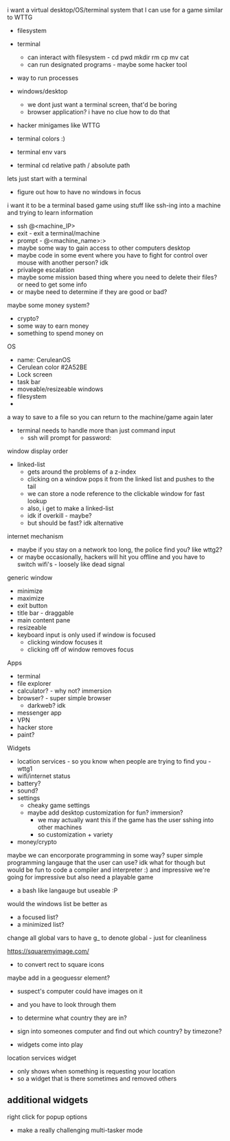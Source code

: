 

i want a virtual desktop/OS/terminal system that I can use for a game
similar to WTTG

- filesystem
- terminal
    - can interact with filesystem - cd pwd mkdir rm cp mv cat
    - can run designated programs - maybe some hacker tool
- way to run processes
- windows/desktop
    - we dont just want a terminal screen, that'd be boring
    - browser application? i have no clue how to do that
- hacker minigames like WTTG

- terminal colors :)
- terminal env vars
- terminal cd relative path / absolute path

lets just start with a terminal


- figure out how to have no windows in focus



i want it to be a terminal based game
using stuff like ssh-ing into a machine
and trying to learn information
- ssh <username>@<machine_IP>
- exit - exit a terminal/machine
- prompt - <username>@<machine_name>:<cwd>> 
- maybe some way to gain access to other computers desktop
- maybe code in some event where you have to fight for control over mouse with another person? idk
- privalege escalation
- maybe some mission based thing where you need to delete their files? or need to get some info
- or maybe need to determine if they are good or bad?

maybe some money system?
- crypto?
- some way to earn money
- something to spend money on

OS
- name: CeruleanOS 
- Cerulean color #2A52BE
- Lock screen
- task bar
- moveable/resizeable windows
- filesystem
- 

a way to save to a file so you can return to the machine/game again later

- terminal needs to handle more than just command input
    - ssh will prompt for password:


window display order
- linked-list
    - gets around the problems of a z-index
    - clicking on a window pops it from the linked list and pushes to the tail
    - we can store a node reference to the clickable window for fast lookup
    - also, i get to make a linked-list
    - idk if overkill - maybe?
    - but should be fast? idk alternative

internet mechanism
- maybe if you stay on a network too long, the police find you? like wttg2?
- or maybe occasionally, hackers will hit you offline and you have to switch wifi's - loosely like dead signal

generic window
- minimize
- maximize
- exit button
- title bar - draggable
- main content pane
- resizeable
- keyboard input is only used if window is focused
    - clicking window focuses it
    - clicking off of window removes focus

Apps
- terminal
- file explorer
- calculator? - why not? immersion
- browser? - super simple browser
    - darkweb? idk
- messenger app
- VPN
- hacker store
- paint?

Widgets
- location services - so you know when people are trying to find you - wttg1
- wifi/internet status
- battery?
- sound?
- settings 
    - cheaky game settings
    - maybe add desktop customization for fun? immersion?
        - we may actually want this if the game has the user sshing into other machines
        - so customization + variety
- money/crypto


maybe we can encorporate programming in some way?
super simple programming langauge that the user can use?
idk what for though but would be fun to code a compiler and interpreter :)
and impressive
we're going for impressive
but also need a playable game
- a bash like langauge but useable :P

would the windows list be better as 
- a focused list?
- a minimized list?

change all global vars to have g_ to denote global - just for cleanliness

https://squaremyimage.com/
- to convert rect to square icons

maybe add in a geoguessr element?
- suspect's computer could have images on it
- and you have to look through them
- to determine what country they are in?

- sign into someones computer and find out which country? by timezone?
- widgets come into play

location services widget
- only shows when something is requesting your location
- so a widget that is there sometimes and removed others

additional widgets
- 


right click for popup options

- make a really challenging multi-tasker mode
